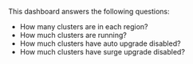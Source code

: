 This dashboard answers the following questions:

- How many clusters are in each region?
- How much clusters are running?
- How much clusters have auto upgrade disabled?
- How much clusters have surge upgrade disabled?

